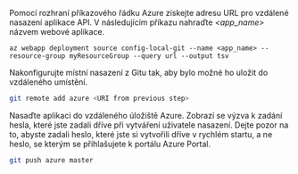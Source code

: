 Pomocí rozhraní příkazového řádku Azure získejte adresu URL pro vzdálené nasazení aplikace API. V následujícím příkazu nahraďte *\<app_name>* názvem webové aplikace.

```azurecli-interactive
az webapp deployment source config-local-git --name <app_name> --resource-group myResourceGroup --query url --output tsv
```

Nakonfigurujte místní nasazení z Gitu tak, aby bylo možné ho uložit do vzdáleného umístění.

```bash
git remote add azure <URI from previous step>
```

Nasaďte aplikaci do vzdáleného úložiště Azure. Zobrazí se výzva k zadání hesla, které jste zadali dříve při vytváření uživatele nasazení. Dejte pozor na to, abyste zadali heslo, které jste si vytvořili dříve v rychlém startu, a ne heslo, se kterým se přihlašujete k portálu Azure Portal.

```bash
git push azure master
```
